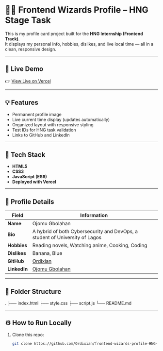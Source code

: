 # 🧙‍♂️ Frontend Wizards Profile – HNG Stage Task

This is my profile card project built for the **HNG Internship (Frontend Track)**.  
It displays my personal info, hobbies, dislikes, and live local time — all in a clean, responsive design.

---

## 🚀 Live Demo
👉 [View Live on Vercel](https://frontend-wizards-profile-hng-stage.vercel.app/)

---

## 💡 Features
- Permanent profile image  
- Live current time display (updates automatically)  
- Organized layout with responsive styling  
- Test IDs for HNG task validation  
- Links to GitHub and LinkedIn  

---

## 🧠 Tech Stack
- **HTML5**
- **CSS3**
- **JavaScript (ES6)**
- **Deployed with Vercel**

---

## 🧍 Profile Details
| Field | Information |
|-------|--------------|
| **Name** | Ojomu Gbolahan |
| **Bio** | A hybrid of both Cybersecurity and DevOps, a student of University of Lagos |
| **Hobbies** | Reading novels, Watching anime, Cooking, Coding |
| **Dislikes** | Banana, Blue |
| **GitHub** | [Ordixian](https://github.com/Ordixian) |
| **LinkedIn** | [Ojomu Gbolahan](https://www.linkedin.com/in/gbolahan-ojomu-2779a4379/) |

---

## 🧩 Folder Structure
.
├── index.html
├── style.css
├── script.js
└── README.md


---

## ⚙️ How to Run Locally
1. Clone this repo:
   ```bash
   git clone https://github.com/Ordixian/frontend-wizards-profile-HNG-stage-0

